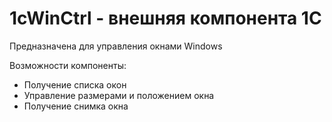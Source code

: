 # 1cWinCtrl - внешняя компонента 1С 

Предназначена для управления окнами Windows

Возможности компоненты:
- Получение списка окон
- Управление размерами и положением окна
- Получение снимка окна
